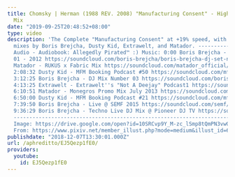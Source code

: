 ```yaml
---
title: Chomsky | Herman (1988 REV. 2008) "Manufacturing Consent" - High-Tech Minimal
  Mix
date: "2019-09-25T20:48:52+08:00"
type: video
description: 'The Complete "Manufacturing Consent" at +19% speed, with High-Tech Minimal
  mixes by Boris Brejcha, Dusty Kid, Extrawelt, and Matador. ----------------------------------------------------------------------------------
  Audio - Audiobook: Allegedly Pirated™ :) Music: 0:00 Boris Brejcha - DJ Set Number
  01 - 2012 https://soundcloud.com/boris-brejcha/boris-brejcha-dj-set-number-1 1:08:41
  Matador - RUKUS x Fabric Mix https://soundcloud.com/matador_official/matador-rukus-x-fabric-mix
  2:08:32 Dusty Kid - MFM Booking Podcast #50 https://soundcloud.com/mfm-booking/mfm-booking-podcast-50-by-dusty-kid
  3:12:25 Boris Brejcha - DJ Mix Number 03 https://soundcloud.com/boris-brejcha/dj-mix-number-03
  4:13:25 Extrawelt - Extrawelt''s "Not A Deejay" Podcast1 https://soundcloud.com/extrawelt4real/extrawelt-not-a-deejay-podcast1
  6:10:51 Matador - Monegros Promo Mix July 2013 https://soundcloud.com/matador_official/matador-monegros-promo-mix
  6:50:00 Dusty Kid - MFM Booking Podcast #21 https://soundcloud.com/mfm-booking/podcast-21-by-dusty-kid
  7:39:50 Boris Brejcha - Live @ SEMF 2015 https://soundcloud.com/semf/boris-brejcha-semf-2015
  9:36:29 Boris Brejcha - Techno Live DJ Mix @ Pioneer DJ TV https://soundcloud.com/halowarrior/boris-brejcha-germany-techno-live-dj-mix-pioneer-dj-tv
  ----------------------------------------------------------------------------------
  Image: https://drive.google.com/open?id=10SRCvp9Y_M-zc_lSmp8tQmPN3vw07IWg Created
  From: https://www.pixiv.net/member_illust.php?mode=medium&illust_id=61766244'
publishdate: "2018-12-07T13:30:01.000Z"
url: /aphreditto/EJ5Qezp1fE0/
providers:
  youtube:
    id: EJ5Qezp1fE0
---
```

